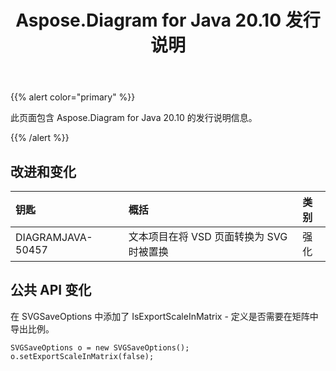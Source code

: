 ﻿---
title: Aspose.Diagram for Java 20.10 发行说明
type: docs
weight: 10
url: /zh/java/aspose-diagram-for-java-20-10-release-notes/
---
{{% alert color="primary" %}}

此页面包含 Aspose.Diagram for Java 20.10 的发行说明信息。

{{% /alert %}}
## **改进和变化**  ##

|**钥匙**|**概括**|**类别**|
|:- |:- |:- |
|DIAGRAMJAVA-50457|文本项目在将 VSD 页面转换为 SVG 时被置换|强化|

## 公共 API 变化
在 SVGSaveOptions 中添加了 IsExportScaleInMatrix - 定义是否需要在矩阵中导出比例。
```
SVGSaveOptions o = new SVGSaveOptions();
o.setExportScaleInMatrix(false);
```
